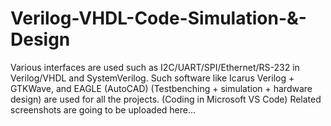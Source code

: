 # Verilog-VHDL-Code-Simulation-&-Design
 Various interfaces are used such as I2C/UART/SPI/Ethernet/RS-232 in Verilog/VHDL and SystemVerilog.
 Such software like Icarus Verilog + GTKWave, and EAGLE (AutoCAD) (Testbenching + simulation + hardware design)  are used for all the projects. (Coding in Microsoft VS Code)
 Related screenshots are going to be uploaded here...
